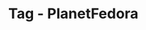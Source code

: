 ---
layout: tags
tag-name: PlanetFedora
title: Tag - PlanetFedora
permalink: "/tag/planetfedora.html"
---